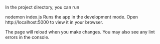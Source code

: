 In the project directory, you can run

nodemon index.js
Runs the app in the development mode.
Open http://localhost:5000 to view it in your browser.

The page will reload when you make changes.
You may also see any lint errors in the console.

